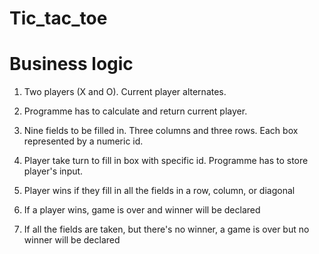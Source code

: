 # Tic_tac_toe

# Business logic

1. Two players (X and O). Current player alternates.  

2. Programme has to calculate and return current player.

3. Nine fields to be filled in. Three columns and three rows. Each box represented by a numeric id.

4. Player take turn to fill in box with specific id. Programme has to store player's input.

5. Player wins if they fill in all the fields in a row, column, or diagonal

6. If a player wins, game is over and winner will be declared

7. If all the fields are taken, but there's no winner, a game is over but no winner will be declared

